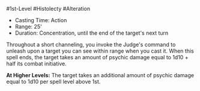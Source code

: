 #1st-Level #Histolecty #Alteration
 
- Casting Time: Action
- Range: 25'
- Duration: Concentration, until the end of the target's next turn

Throughout a short channeling, you invoke the Judge's command to unleash upon a target you can see within range when you cast it. When this spell ends, the target takes an amount of psychic damage equal to 1d10 + half its combat initiative.
 
**At Higher Levels:** The target takes an additional amount of psychic damage equal to 1d10 per spell level above 1st.